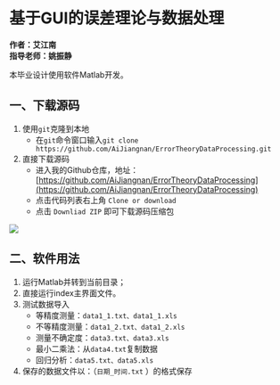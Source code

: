 # 基于GUI的误差理论与数据处理

**作者：艾江南**  
**指导老师：姚振静**

本毕业设计使用软件Matlab开发。

## 一、下载源码

1. 使用`git`克隆到本地
    - 在`git`命令窗口输入`git clone https://github.com/AiJiangnan/ErrorTheoryDataProcessing.git`
2. 直接下载源码
    - 进入我的Github仓库，地址：[https://github.com/AiJiangnan/ErrorTheoryDataProcessing](https://github.com/AiJiangnan/ErrorTheoryDataProcessing)
    - 点击代码列表右上角 `Clone or download`
    - 点击 `Downliad ZIP` 即可下载源码压缩包

![](http://note.youdao.com/yws/api/personal/file/D1FE88EDB18A4DD8BFD8D51AE9B8637C?method=download&shareKey=24a09a4f77a2d608fca39a50f8d8871e)

## 二、软件用法
1. 运行Matlab并转到当前目录；
2. 直接运行index主界面文件。
3. 测试数据导入
    - 等精度测量：`data1_1.txt、data1_1.xls`
    - 不等精度测量：`data1_2.txt、data1_2.xls`
    - 测量不确定度：`data3.txt、data3.xls`
    - 最小二乘法：从`data4.txt`复制数据
    - 回归分析：`data5.txt、data5.xls`
4. 保存的数据文件以：（`日期_时间.txt` ）的格式保存